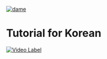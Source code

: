 [![dame](https://colab.research.google.com/assets/colab-badge.svg)](https://colab.research.google.com/github/KeepSOBP/dame/blob/master/dame.ipynb)


# Tutorial for Korean
[![Video Label](http://img.youtube.com/vi/tsM2vG14sXU/0.jpg)](https://youtu.be/tsM2vG14sXU)
